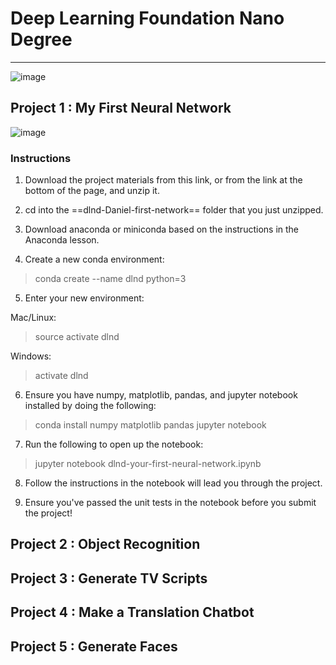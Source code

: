 # Deep Learning Foundation Nano Degree

---
![image](https://cdn-images-1.medium.com/max/768/1*AipRcICiThgmMTTBWfF4mA.jpeg)

## Project 1 : My First Neural Network
![image](http://p1.bqimg.com/567571/5f442c709652d998.png)

### Instructions
1. Download the project materials from this link, or from the link at the bottom of the page, and unzip it.

2. cd into the ==dlnd-Daniel-first-network== folder that you just unzipped.


3. Download anaconda or miniconda based on the instructions in the Anaconda lesson.

4. Create a new conda environment:
> conda create --name dlnd python=3

5. Enter your new environment:

Mac/Linux: 
> source activate dlnd

Windows:
> activate dlnd

6. Ensure you have numpy, matplotlib, pandas, and jupyter notebook installed by doing the following:
> conda install numpy matplotlib pandas jupyter notebook

7. Run the following to open up the notebook:

> jupyter notebook dlnd-your-first-neural-network.ipynb


8. Follow the instructions in the notebook will lead you through the project.

9. Ensure you've passed the unit tests in the notebook before you submit the project!

## Project 2 : Object Recognition

## Project 3 : Generate TV Scripts

## Project 4 : Make a Translation Chatbot

## Project 5 : Generate Faces




